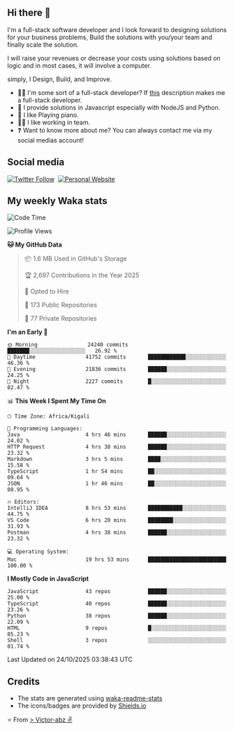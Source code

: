 ## Hi there 👋
I'm a full-stack software developer and I look forward to designing solutions for your business problems, Build the solutions with you/your team and finally scale the solution.

I will raise your revenues or decrease your costs using solutions based on logic and in most cases, it will involve a computer.

simply, I Design, Build, and Improve.

- 👨‍💻 I'm some sort of a full-stack developer? If [this](https://www.w3schools.com/whatis/whatis_fullstack.asp) description makes me a full-stack developer.
- 🌱 I provide solutions in Javascript especially with NodeJS and Python. 
- 🎹 I like Playing piano.
- 👯‍♀️ I like working in team.
- ❓ Want to know more about me? You can always contact me via my social medias account!

## Social media
[![Twitter Follow](https://img.shields.io/twitter/follow/vicky_abz?color=%231DA1F2&label=Twitter&style=for-the-badge&logo=twitter&logoColor=ffffff)](https://twitter.com/vicky_abz)
‎‎ [![Personal Website](https://img.shields.io/static/v1?label=visit&message=victor-abz.com&color=%235F021F&style=for-the-badge)](https://victor-abz.com/)

## My weekly Waka stats
<!--START_SECTION:waka-->
![Code Time](http://img.shields.io/badge/Code%20Time-2%2C168%20hrs%2031%20mins-blue)

![Profile Views](http://img.shields.io/badge/Profile%20Views-0-blue)

**🐱 My GitHub Data** 

> 📦 1.6 MB Used in GitHub's Storage 
 > 
> 🏆 2,697 Contributions in the Year 2025
 > 
> 💼 Opted to Hire
 > 
> 📜 173 Public Repositories 
 > 
> 🔑 77 Private Repositories 
 > 
**I'm an Early 🐤** 

```text
🌞 Morning                24240 commits       ███████░░░░░░░░░░░░░░░░░░   26.92 % 
🌆 Daytime                41752 commits       ████████████░░░░░░░░░░░░░   46.36 % 
🌃 Evening                21836 commits       ██████░░░░░░░░░░░░░░░░░░░   24.25 % 
🌙 Night                  2227 commits        █░░░░░░░░░░░░░░░░░░░░░░░░   02.47 % 
```


📊 **This Week I Spent My Time On** 

```text
🕑︎ Time Zone: Africa/Kigali

💬 Programming Languages: 
Java                     4 hrs 46 mins       ██████░░░░░░░░░░░░░░░░░░░   24.02 % 
HTTP Request             4 hrs 38 mins       ██████░░░░░░░░░░░░░░░░░░░   23.32 % 
Markdown                 3 hrs 5 mins        ████░░░░░░░░░░░░░░░░░░░░░   15.58 % 
TypeScript               1 hr 54 mins        ██░░░░░░░░░░░░░░░░░░░░░░░   09.64 % 
JSON                     1 hr 46 mins        ██░░░░░░░░░░░░░░░░░░░░░░░   08.95 % 

🔥 Editors: 
IntelliJ IDEA            8 hrs 53 mins       ███████████░░░░░░░░░░░░░░   44.75 % 
VS Code                  6 hrs 20 mins       ████████░░░░░░░░░░░░░░░░░   31.93 % 
Postman                  4 hrs 38 mins       ██████░░░░░░░░░░░░░░░░░░░   23.32 % 

💻 Operating System: 
Mac                      19 hrs 53 mins      █████████████████████████   100.00 % 
```

**I Mostly Code in JavaScript** 

```text
JavaScript               43 repos            ██████░░░░░░░░░░░░░░░░░░░   25.00 % 
TypeScript               40 repos            ██████░░░░░░░░░░░░░░░░░░░   23.26 % 
Python                   38 repos            ██████░░░░░░░░░░░░░░░░░░░   22.09 % 
HTML                     9 repos             █░░░░░░░░░░░░░░░░░░░░░░░░   05.23 % 
Shell                    3 repos             ░░░░░░░░░░░░░░░░░░░░░░░░░   01.74 % 
```




 Last Updated on 24/10/2025 03:38:43 UTC
<!--END_SECTION:waka-->

## Credits
- The stats are generated using [waka-readme-stats](https://github.com/anmol098/waka-readme-stats)
- The icons/badges are provided by [Shields.io](https://shields.io/)

⭐️ From [> Victor-abz ✌](https://victor-abz.com/)
